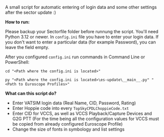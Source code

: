 A small script for automatic entering of login data and some other settings after the sector update :)

**How to run:**

Please backup your Sectorfile folder before runnung the script. You'll need Python 3.12 or newer. In `config.ini` file you have to enter your login data. If you don't want to enter a particular data (for example Password), you can leave the field empty.

After you configured `config.ini` run commands in Command Line or PowerShell:

`cd "<Path where the config.ini is located>"`

`py "<Path where the config.ini is located>\es-update\__main__.py" "<Path to Euroscope Profiles>"`

**What can this script do?**
* Enter VATSIM login data (Real Name, CID, Password, Rating)
* Enter Hoppie code into every `TopSkyCPDLChoppieCode.txt`
* Enter CID for VCCS, as well as VCCS Playback/Capture Devices and G2G PTT (For the time being all the configuration values for VCCS must be copied from already configured Euroscope Profile)
* Change the size of fonts in symbology and list settings

